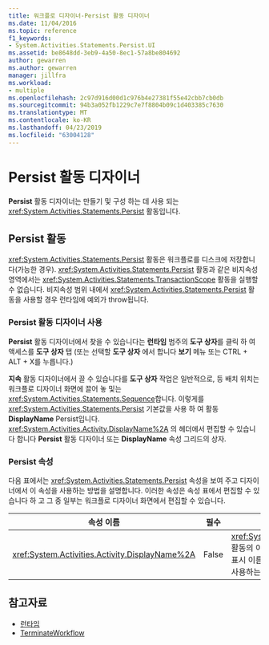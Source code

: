 ```yaml
---
title: 워크플로 디자이너-Persist 활동 디자이너
ms.date: 11/04/2016
ms.topic: reference
f1_keywords:
- System.Activities.Statements.Persist.UI
ms.assetid: be8648dd-3eb9-4a50-8ec1-57a8be804692
author: gewarren
ms.author: gewarren
manager: jillfra
ms.workload:
- multiple
ms.openlocfilehash: 2c97d916d00d1c976b4e27381f55e42cbb7cb0db
ms.sourcegitcommit: 94b3a052fb1229c7e7f8804b09c1d403385c7630
ms.translationtype: MT
ms.contentlocale: ko-KR
ms.lasthandoff: 04/23/2019
ms.locfileid: "63004128"
---
```

# <a name="persist-activity-designer"></a>Persist 활동 디자이너

**Persist** 활동 디자이너는 만들기 및 구성 하는 데 사용 되는 <xref:System.Activities.Statements.Persist> 활동입니다.

## <a name="the-persist-activity"></a>Persist 활동

<xref:System.Activities.Statements.Persist> 활동은 워크플로를 디스크에 저장합니다(가능한 경우). <xref:System.Activities.Statements.Persist> 활동과 같은 비지속성 영역에서는 <xref:System.Activities.Statements.TransactionScope> 활동을 실행할 수 없습니다. 비지속성 범위 내에서 <xref:System.Activities.Statements.Persist> 활동을 사용할 경우 런타임에 예외가 throw됩니다.

### <a name="using-the-persist-activity-designer"></a>Persist 활동 디자이너 사용

**Persist** 활동 디자이너에서 찾을 수 있습니다는 **런타임** 범주의 **도구 상자**를 클릭 하 여 액세스를 **도구 상자** 탭 (또는 선택할 **도구 상자** 에서 합니다 **보기** 메뉴 또는 CTRL + ALT + X를 누릅니다.)

**지속** 활동 디자이너에서 끌 수 있습니다를 **도구 상자** 작업은 일반적으로, 등 배치 위치는 워크플로 디자이너 화면에 끌어 놓 및는 <xref:System.Activities.Statements.Sequence>합니다. 이렇게를 <xref:System.Activities.Statements.Persist> 기본값을 사용 하 여 활동 **DisplayName** Persist입니다. <xref:System.Activities.Activity.DisplayName%2A> 의 헤더에서 편집할 수 있습니다 합니다 **Persist** 활동 디자이너 또는 **DisplayName** 속성 그리드의 상자.

### <a name="the-persist-properties"></a>Persist 속성

다음 표에서는 <xref:System.Activities.Statements.Persist> 속성을 보여 주고 디자이너에서 이 속성을 사용하는 방법을 설명합니다. 이러한 속성은 속성 표에서 편집할 수 있습니다 하 고 그 중 일부는 워크플로 디자이너 화면에서 편집할 수 있습니다.

|속성 이름|필수|사용|
|-|--------------|-|
|<xref:System.Activities.Activity.DisplayName%2A>|False|<xref:System.Activities.Statements.Persist> 활동의 이름입니다. 기본값은 Persist입니다. 표시 이름이 꼭 필요하지 않더라도 표시 이름을 사용하는 것이 좋습니다.|

## <a name="see-also"></a>참고자료

- [런타임](../workflow-designer/runtime-activity-designers.md)
- [TerminateWorkflow](../workflow-designer/terminateworkflow-activity-designer.md)